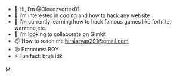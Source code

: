 - 👋 Hi, I’m @Cloudzvortex81
- 👀 I’m interested in coding and how to hack any website
- 🌱 I’m currently learning how to hack famous games like fortnite, warzone,etc.
- 💞️ I’m looking to collaborate on Gimkit
- 📫 How to reach me hiralaryan291@gmail.com
- 😄 Pronouns: BOY
- ⚡ Fun fact: bruh idk

<!---
Cloudzvortex81/Cloudzvortex81 is a ✨ special ✨ repository because its `README.md` (this file) appears on your GitHub profile.
You can click the Preview link to take a look at your changes.
--->M
